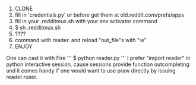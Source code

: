 1. CLONE
2. fill in 'credentials.py' or before get them at old.reddit.com/prefs/apps
3. fill in your .redditmux.sh with your env activator command
4. $ sh .redditmux.sh
5. ????
7. command with reader.<cmd> and reload "out_file"s with ":e"
6. ENJOY

One can cast it with Fire 
'''
$ python reader.py
'''
I prefer "import reader" in python interactive session, cause sessions provide function outcompleting and it comes handy if one would want to use praw directly by issuing reader.ruser.<cmd>
